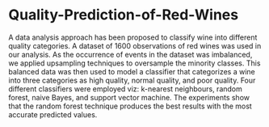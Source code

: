 # Quality-Prediction-of-Red-Wines
A data analysis approach has been proposed to classify wine into different quality categories. A dataset of 1600 observations of red wines was used in our analysis. As the occurrence of events in the dataset was imbalanced, we applied upsampling techniques to oversample the minority classes. This balanced data was then used to model a classifier that categorizes a wine into three categories as high quality, normal quality, and poor quality. Four different classifiers were employed viz: k-nearest neighbours, random forest, naive Bayes, and support vector machine. The experiments show that the random forest technique produces the best results with the most accurate predicted values.
